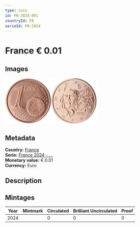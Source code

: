 ```yaml
---
type: coin
id: FR-2024-001
countryId: FR
serieId: FR-2024
---
```


# France € 0.01

## Images

<img src="../../../Images/common-2007-001.webp" height="150" alt="Front image"><img src="Images/france-2024-001.webp" height="150" alt="Back image">

## Metadata

**Country:** [France](../index.md)\
**Serie:** [France 2024 - ...](index.md)\
**Monetary value:** € 0.01\
**Currency:** Euro

## Description


## Mintages

| Year | Mintmark | Circulated | Brilliant Uncirculated | Proof |
| ---- | -------- | ---------- | ---------------------- | ----- |
| 2024 |  | 0 | 0 | 0 |
